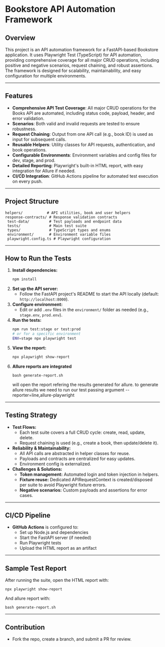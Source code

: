 # Bookstore API Automation Framework

## Overview
This project is an API automation framework for a FastAPI-based Bookstore application. It uses Playwright Test (TypeScript) for API automation, providing comprehensive coverage for all major CRUD operations, including positive and negative scenarios, request chaining, and robust assertions. The framework is designed for scalability, maintainability, and easy configuration for multiple environments.

---

## Features
- **Comprehensive API Test Coverage**: All major CRUD operations for the Books API are automated, including status code, payload, header, and error validation.
- **Scenarios**: Both valid and invalid requests are tested to ensure robustness.
- **Request Chaining**: Output from one API call (e.g., book ID) is used as input for subsequent calls.
- **Reusable Helpers**: Utility classes for API requests, authentication, and book operations.
- **Configurable Environments**: Environment variables and config files for dev, stage, and prod.
- **Detailed Reporting**: Playwright's built-in HTML report, with easy integration for Allure if needed.
- **CI/CD Integration**: GitHub Actions pipeline for automated test execution on every push.

---

## Project Structure
```
helpers/           # API utilities, book and user helpers
response-contracts/ # Response validation contracts
 test-data/         # Test payloads and endpoint data
 tests/             # Main test suite
 types/             # TypeScript types and enums
 environment/       # Environment variable files
 playwright.config.ts # Playwright configuration
```

---

## How to Run the Tests
1. **Install dependencies:**
   ```sh
   npm install
   ```
2. **Set up the API server:**
   - Follow the FastAPI project's README to start the API locally (default: `http://localhost:8000`).
3. **Configure environment:**
   - Edit or add `.env` files in the `environment/` folder as needed (e.g., `stage.env`, `prod.env`).
4. **Run the tests:**
   ```sh
   npm run test:stage or test:prod
   # or for a specific environment
   ENV=stage npx playwright test
   ```
5. **View the report:**
   ```sh
   npx playwright show-report
   ```
6. **Allure reports are integrated**
   ```
   bash generate-report.sh
   ```
   will open the report refering the results generated for allure. to generate allure results we need to run our test passing argument --reporter=line,allure-playwright
---

## Testing Strategy
- **Test Flows:**
  - Each test suite covers a full CRUD cycle: create, read, update, delete.
  - Request chaining is used (e.g., create a book, then update/delete it).
- **Reliability & Maintainability:**
  - All API calls are abstracted in helper classes for reuse.
  - Payloads and contracts are centralized for easy updates.
  - Environment config is externalized.
- **Challenges & Solutions:**
  - **Token management:** Automated login and token injection in helpers.
  - **Fixture reuse:** Dedicated APIRequestContext is created/disposed per suite to avoid Playwright fixture errors.
  - **Negative scenarios:** Custom payloads and assertions for error cases.

---

## CI/CD Pipeline
- **GitHub Actions** is configured to:
  - Set up Node.js and dependencies
  - Start the FastAPI server (if needed)
  - Run Playwright tests
  - Upload the HTML report as an artifact

---

## Sample Test Report
After running the suite, open the HTML report with:
```
npx playwright show-report
```
And allure report with: 
```
bash generate-report.sh
```
---

## Contribution
- Fork the repo, create a branch, and submit a PR for review.
